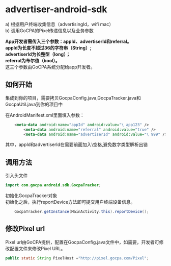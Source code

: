 advertiser-android-sdk
======================
a)	根据用户终端收集信息（advertisingId，wifi mac）<br />
b)	调用GoCPA的Pixel传递信息以及业务参数<br />

**App开发者需传入三个参数：appId、advertiserId和referral。**<br />
**appId为长度不超过36的字符串（String）;**<br />
**advertiserId为长整型（long）；**<br />
**referral为布尔值（bool）。**<br />
这三个参数由GoCPA系统分配给app开发者。<br />

如何开始
-----------------------------------  
集成到你的项目，需要拷贝GocpaConfig.java,GocpaTracker.java和GocpaUtil.java到你的项目中<br />

在AndroidManifest.xml里面填入参数：
```xml
    <meta-data android:name="appId" android:value="\ app123" /> 
 		<meta-data android:name="referral" android:value="true" /> 
 		<meta-data android:name="advertiserId" android:value="\ 999" /> 
``` 		
其中，appId和advertiserId在需要前面加入\空格,避免数字类型解析出错

调用方法
-----------------------------------  
引入头文件
```java
import com.gocpa.android.sdk.GocpaTracker;

```
初始化GocpaTracker对象<br />
初始化之后，执行reportDevice方法即可提交用户终端设备信息。
```java
    GocpaTracker.getInstance(MainActivity.this).reportDevice();

```

修改Pixel url
------------------------------------
Pixel url由GoCPA提供，配置在GocpaConfig.java文件中，如需要，开发者可修改配置文件来修改Pixel URL。

```java
public static String PixelHost ="http://pixel.gocpa.com/Pixel";

```
